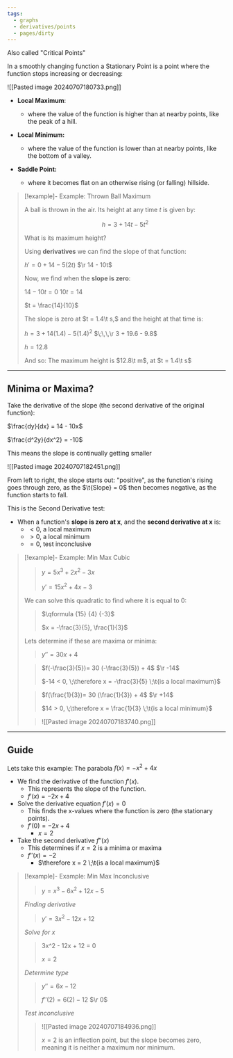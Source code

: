 ```yaml
---
tags:
  - graphs
  - derivatives/points
  - pages/dirty
---
```



Also called "Critical Points"

In a smoothly changing function a Stationary Point is a point where the function stops increasing or decreasing:

![[Pasted image 20240707180733.png]]

- **Local Maximum**: 
	- where the value of the function is higher than at nearby points, like the peak of a hill.
	
- **Local Minimum:** 
	- where the value of the function is lower than at nearby points, like the bottom of a valley.
	
- **Saddle Point:** 
	- where it becomes flat on an otherwise rising (or falling) hillside.

> [!example]- Example: Thrown Ball Maximum 
> 
> A ball is thrown in the air. Its height at any time $t$ is given by:
> 
> $$h = 3+14t - 5t^2$$
> 
> What is its maximum height?
> 
> Using **derivatives** we can find the slope of that function:
> 
> $h' = 0 + 14 - 5(2t)$
> $\r 14 - 10t$
> 
> Now, we find when the **slope is zero**:
> 
> $14 - 10t = 0$
> $10t = 14$
> 
> $t = \frac{14}{10}$
> 
> The slope is zero at $t = 1.4\t s,$ and the height at that time is:
> 
> $h = 3 + 14(1.4) - 5(1.4)^2$
> $\;\,\,\r 3 + 19.6 - 9.8$
> 
> $h = 12.8$
> 
> And so: The maximum height is $12.8\t m$, at $t = 1.4\t s$

---
## Minima or Maxima?

Take the derivative of the slope (the second derivative of the original function):

$\frac{dy}{dx} = 14 - 10x$

$\frac{d^2y}{dx^2} = -10$

This means the slope is continually getting smaller

![[Pasted image 20240707182451.png]]

From left to right, the slope starts out:
	"positive", as the function's rising
	goes through zero, as the $\t{Slope} = 0$
	then becomes negative, as the function starts to fall.

This is the Second Derivative test:

- When a function's **slope is zero at x**, and the **second derivative at x** is:
	- $< 0,$ a local maximum
	- $> 0,$ a local minimum
	- $= 0,$ test inconclusive

> [!example]- Example: Min Max Cubic
> 
> > $y = 5x^3 + 2x^2 -3x$
> > 
> > $y' = 15x^2 + 4x - 3$
> 
> We can solve this quadratic to find where it is equal to 0:
> 
> > $\qformula {15} {4} {-3}$
> > 
> > $x = -\frac{3}{5}, \frac{1}{3}$
> 
> Lets determine if these are maxima or minima:
> 
> > $y'' = 30x + 4$
> 
> > $f(-\frac{3}{5})= 30 (-\frac{3}{5}) + 4$
> > $\r -14$
> > 
> > $-14 < 0, \;\therefore x = -\frac{3}{5} \;\t{is a local maximum}$
> 
> > $f(\frac{1}{3})= 30 (\frac{1}{3}) + 4$
> > $\r +14$
> > 
> > $14 > 0, \;\therefore x = \frac{1}{3} \;\t{is a local minimum}$
> 
> > ![[Pasted image 20240707183740.png]]

---
## Guide

Lets take this example: The parabola $f(x) = −x^2 + 4x$

- We find the derivative of the function $f'(x)$.
	- This represents the slope of the function.
	- $f'(x) = -2x + 4$
- Solve the derivative equation $f'(x) = 0$
	- This finds the x-values where the function is zero (the stationary points).
	- $f'(0) = -2x + 4$
		- $x = 2$
- Take the second derivative $f''(x)$
	- This determines if $x = 2$ is a minima or maxima
	- $f''(x) = -2$
		- $\therefore x = 2 \;\t{is a local maximum}$

> [!example]- Example: Min Max Inconclusive
> 
> > $y = x^3 - 6x^2 + 12x - 5$
> 
> *Finding derivative*
> 
> > $y' = 3x^2 - 12x + 12$
> 
> *Solve for $x$*
> 
> > 3x^2 - 12x + 12 = 0
> > 
> > $x = 2$
> 
> *Determine type*
> 
> > $y'' = 6x - 12$
> > 
> > $f''(2) = 6(2) - 12$
> > $\r 0$
> 
> *Test inconclusive*
> 
> > ![[Pasted image 20240707184936.png]]
> > 
> > $x = 2$ is an inflection point, but the slope becomes zero, meaning it is neither a maximum nor minimum.



